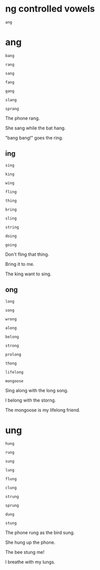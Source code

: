 # ng controlled vowels
`ang` 

# ang
`bang`

`rang`

`sang`

`fang`

`gang`

`slang`

`sprang`

The phone rang.

She sang while the bat hang.

"bang bang!" goes the ring.   

## ing
`sing`

`king`

`wing`

`fling`

`thing`

`bring`

`sling`

`string`

`doing`

`going`

Don't fling that thing.

Bring it to me.

The king want to sing.

## ong
`long`

`song`

`wrong`

`along`

`belong`

`strong`

`prolong`

`thong`

`lifelong`

`mongoose`

Sing along with the long song.

I belong with the storng. 

The mongoose is my lifelong friend.

# ung
`hung`

`rung`

`sung`

`lung`

`flung`

`clung`

`strung`

`sprung`

`dung`

`stung`

The phone rung as the bird sung.

She hung up the phone.

The bee stung me!

I breathe with my lungs.

